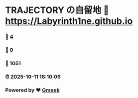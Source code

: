 # TRAJECTORY の自留地 :link: https://Labyrinth1ne.github.io 
### :page_facing_up: [4](https://Labyrinth1ne.github.io/tag.html) 
### :speech_balloon: 0 
### :hibiscus: 1051 
### :alarm_clock: 2025-10-11 18:10:06 
### Powered by :heart: [Gmeek](https://github.com/Meekdai/Gmeek)
